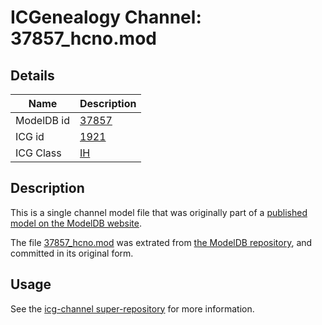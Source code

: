 # ICGenealogy Channel: 37857\_hcno.mod

## Details

Name | Description
---- | -----------
ModelDB id | [37857](http://senselab.med.yale.edu/ModelDB/ShowModel.cshtml?model=37857)
ICG id | [1921](http://icg.neurotheory.ox.ac.uk/channels/4/1921)
ICG Class | [IH](http://icg.neurotheory.ox.ac.uk/channels/4)

## Description

This is a single channel model file that was originally part of a [published model on the ModelDB website](http://senselab.med.yale.edu/mModelDB/ShowModel.cshtml?model=37857).

The file [37857\_hcno.mod](37857_hcno.mod) was extrated from [the ModelDB repository](http://senselab.med.yale.edu/ModelDB/ShowModel.cshtml?model=37857), and committed in its original form.

## Usage

See the [icg-channel super-repository](https://github.com/icgenealogy/icg-channels) for more information.